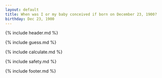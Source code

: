 ```yaml
---
layout: default
title: When was I or my baby conceived if born on December 23, 1900?
birthday: Dec 23, 1900
---
```


{% include header.md %}

{% include guess.md %}

{% include calculate.md %}

{% include safety.md %}

{% include footer.md %}



